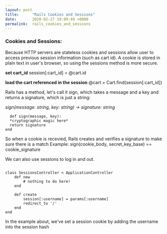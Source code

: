 ```yaml
---
layout: post
title:      "Rails Cookies and Sessions"
date:       2020-02-27 19:09:49 +0000
permalink:  rails_cookies_and_sessions
---
```



###  Cookies and Sessions:

Because HTTP servers are stateless cookies and sessions allow user to access previous session information (such as cart id). A cookie is stored in plain text in user's browser, so using the sessions method is more secure. 

 **set cart_id**
  session[:cart_id] = @cart.id
 
  **load the cart referenced in the session**
  @cart = Cart.find(session[:cart_id])

Rails has a method, let's call it sign, which takes a message and a key and returns a signature, which is just a string:
	
*sign(message: string, key: string) -> signature: string*

```
  def sign(message, key):
  *cryptographic magic here*
  return signature
end
```

So when a cookie is recevied, Rails creates and  verifies a signature to make sure there is a match 
Example:
sign(cookie_body, secret_key_base) == cookie_signature

We can also use sessions to log in and out. 

```

class SessionsController < ApplicationController
    def new
        # nothing to do here!
    end
 
    def create
        session[:username] = params[:username]
        redirect_to '/'
    end
end
```
In the example about, we've set a session cookie by adding the username into the session hash


